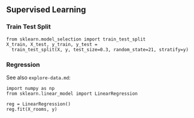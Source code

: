 ## Supervised Learning

### Train Test Split
```
from sklearn.model_selection import train_test_split
X_train, X_test, y_train, y_test = 
  train_test_split(X, y, test_size=0.3, random_state=21, stratify=y)
```

### Regression
See also `explore-data.md`:
```
import numpy as np
from sklearn.linear_model import LinearRegression

reg = LinearRegression()
reg.fit(X_rooms, y)
```
